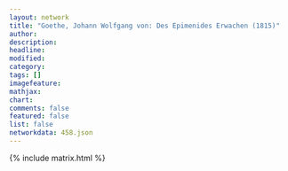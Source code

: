 ```yaml
---
layout: network
title: "Goethe, Johann Wolfgang von: Des Epimenides Erwachen (1815)"
author:
description:
headline:
modified:
category:
tags: []
imagefeature: 
mathjax: 
chart: 
comments: false
featured: false
list: false
networkdata: 458.json
---
```

{% include matrix.html %}
